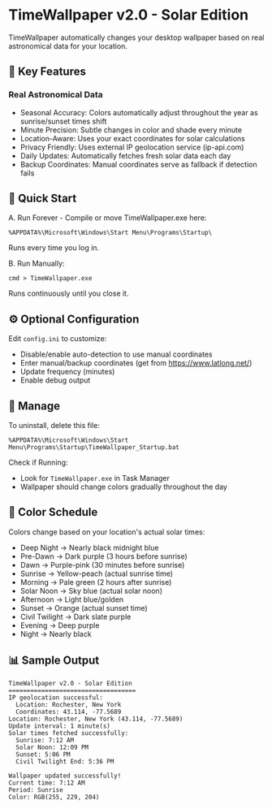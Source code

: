 # TimeWallpaper v2.0 - Solar Edition

TimeWallpaper automatically changes your desktop wallpaper based on real astronomical data for your location.

## 🌟 Key Features

### Real Astronomical Data
- Seasonal Accuracy: Colors automatically adjust throughout the year as sunrise/sunset times shift
- Minute Precision: Subtle changes in color and shade every minute
- Location-Aware: Uses your exact coordinates for solar calculations
- Privacy Friendly: Uses external IP geolocation service (ip-api.com)
- Daily Updates: Automatically fetches fresh solar data each day
- Backup Coordinates: Manual coordinates serve as fallback if detection fails

## 🚀 Quick Start

A. Run Forever - Compile or move TimeWallpaper.exe here:
   ```
   %APPDATA%\Microsoft\Windows\Start Menu\Programs\Startup\
   ```
   Runs every time you log in.

B. Run Manually:
   ```
   cmd > TimeWallpaper.exe
   ```
   Runs continuously until you close it.

## ⚙️ Optional Configuration

Edit `config.ini` to customize:

- Disable/enable auto-detection to use manual coordinates
- Enter manual/backup coordinates (get from https://www.latlong.net/)
- Update frequency (minutes)
- Enable debug output

## 🔧 Manage

To uninstall, delete this file:
```
%APPDATA%\Microsoft\Windows\Start Menu\Programs\Startup\TimeWallpaper_Startup.bat
```

Check if Running:
- Look for `TimeWallpaper.exe` in Task Manager
- Wallpaper should change colors gradually throughout the day

## 🌅 Color Schedule

Colors change based on your location's actual solar times:

- Deep Night → Nearly black midnight blue
- Pre-Dawn → Dark purple (3 hours before sunrise)
- Dawn → Purple-pink (30 minutes before sunrise) 
- Sunrise → Yellow-peach (actual sunrise time)
- Morning → Pale green (2 hours after sunrise)
- Solar Noon → Sky blue (actual solar noon)
- Afternoon → Light blue/golden
- Sunset → Orange (actual sunset time)
- Civil Twilight → Dark slate purple
- Evening → Deep purple
- Night → Nearly black

## 📊 Sample Output

```
TimeWallpaper v2.0 - Solar Edition
===================================
IP geolocation successful:
  Location: Rochester, New York
  Coordinates: 43.114, -77.5689
Location: Rochester, New York (43.114, -77.5689)
Update interval: 1 minute(s)
Solar times fetched successfully:
  Sunrise: 7:12 AM
  Solar Noon: 12:09 PM  
  Sunset: 5:06 PM
  Civil Twilight End: 5:36 PM

Wallpaper updated successfully!
Current time: 7:12 AM
Period: Sunrise
Color: RGB(255, 229, 204)
```
